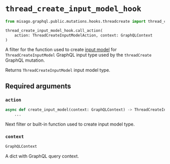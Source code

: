 # `thread_create_input_model_hook`

```python
from misago.graphql.public.mutations.hooks.threadcreate import thread_create_input_model_hook

thread_create_input_model_hook.call_action(
    action: ThreadCreateInputModelAction, context: GraphQLContext
)
```

A filter for the function used to create [input model](https://pydantic-docs.helpmanual.io/usage/models/) for `ThreadCreateInputModel` GraphQL input type used by the `threadCreate` GraphQL mutation.

Returns `ThreadCreateInputModel` input model type.


## Required arguments

### `action`

```python
async def create_input_model(context: GraphQLContext) -> ThreadCreateInputModel:
    ...
```

Next filter or built-in function used to create input model type.


### `context`

```python
GraphQLContext
```

A dict with GraphQL query context.